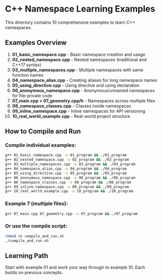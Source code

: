 # C++ Namespace Learning Examples

This directory contains 10 comprehensive examples to learn C++ namespaces.

## Examples Overview

1. **01_basic_namespace.cpp** - Basic namespace creation and usage
2. **02_nested_namespace.cpp** - Nested namespaces (traditional and C++17 syntax)
3. **03_multiple_namespaces.cpp** - Multiple namespaces with same function names
4. **04_namespace_alias.cpp** - Creating aliases for long namespace names
5. **05_using_directive.cpp** - Using directive and using declaration
6. **06_anonymous_namespace.cpp** - Anonymous/unnamed namespaces for file-private code
7. **07_main.cpp + 07_geometry.cpp/h** - Namespaces across multiple files
8. **08_namespace_classes.cpp** - Classes inside namespaces
9. **09_inline_namespace.cpp** - Inline namespaces for API versioning
10. **10_real_world_example.cpp** - Real-world project structure

## How to Compile and Run

### Compile individual examples:
```bash
g++ 01_basic_namespace.cpp -o 01_program && ./01_program
g++ 02_nested_namespace.cpp -o 02_program && ./02_program
g++ 03_multiple_namespaces.cpp -o 03_program && ./03_program
g++ 04_namespace_alias.cpp -o 04_program && ./04_program
g++ 05_using_directive.cpp -o 05_program && ./05_program
g++ 06_anonymous_namespace.cpp -o 06_program && ./06_program
g++ 08_namespace_classes.cpp -o 08_program && ./08_program
g++ 09_inline_namespace.cpp -o 09_program && ./09_program
g++ 10_real_world_example.cpp -o 10_program && ./10_program
```

### Example 7 (multiple files):
```bash
g++ 07_main.cpp 07_geometry.cpp -o 07_program && ./07_program
```

### Or use the compile script:
```bash
chmod +x compile_and_run.sh
./compile_and_run.sh
```

## Learning Path

Start with example 01 and work your way through to example 10. Each builds on previous concepts.
